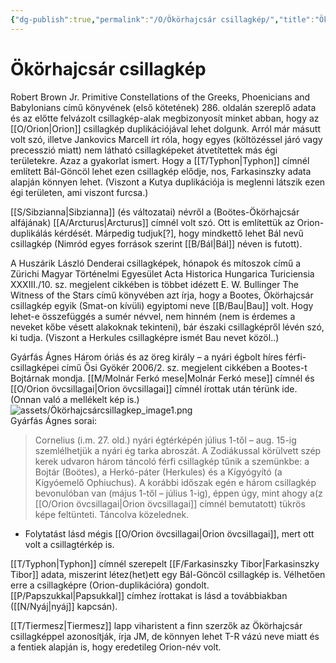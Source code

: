 ```yaml
---
{"dg-publish":true,"permalink":"/O/Ökörhajcsár csillagkép/","title":"Ökörhajcsár csillagkép","created":"2023-10-13T12:48","updated":"2024-02-12T18:14"}
---
```



# Ökörhajcsár csillagkép

Robert Brown Jr. Primitive Constellations of the Greeks, Phoenicians and Babylonians című könyvének (első kötetének) 286. oldalán szereplő adata és az előtte felvázolt csillagkép-alak megbizonyosít minket abban, hogy az [[O/Orion\|Orion]] csillagkép duplikációjával lehet dolgunk. Arról már másutt volt szó, illetve Jankovics Marcell írt róla, hogy egyes (költözéssel járó vagy precesszió miatt) nem látható csillagképeket átvetítettek más égi területekre. Azaz a gyakorlat ismert. Hogy a [[T/Typhon\|Typhon]] címnél említett Bál-Göncöl lehet ezen csillagkép elődje, nos, Farkasinszky adata alapján könnyen lehet. (Viszont a Kutya duplikációja is meglenni látszik ezen égi területen, ami viszont furcsa.)  

[[S/Sibzianna\|Sibzianna]] (és változatai) névről a (Boötes-Ökörhajcsár alfájának) [[A/Arcturus\|Arcturus]] címnél volt szó. Ott is említettük az Orion-duplikálás kérdését. Márpedig tudjuk\[?\], hogy mindkettő lehet Bál nevű csillagkép (Nimród egyes források szerint [[B/Bál\|Bál]] néven is futott).  

A Huszárik László Denderai csillagképek, hónapok és mítoszok című a Zürichi Magyar Történelmi Egyesület Acta Historica Hungarica Turiciensia XXXIII./10. sz. megjelent cikkében is többet idézett E. W. Bullinger The Witness of the Stars című könyvében azt írja, hogy a Bootes, Ökörhajcsár csillagkép egyik (Smat-on kívüli) egyiptomi neve [[B/Bau\|Bau]] volt. Hogy lehet-e összefüggés a sumér névvel, nem hinném (nem is érdemes a neveket kőbe vésett alakoknak tekinteni), bár északi csillagképről lévén szó, ki tudja. (Viszont a Herkules csillagképre ismét Bau nevet közöl..)  

Gyárfás Ágnes Három óriás és az öreg király – a nyári égbolt híres férfi-csillagképei című Ősi Gyökér 2006/2. sz. megjelent cikkében a Bootes-t Bojtárnak mondja. [[M/Molnár Ferkó mese\|Molnár Ferkó mese]] címnél és [[O/Orion övcsillagai\|Orion övcsillagai]] címnél írottak után térünk ide. (Onnan való a mellékelt kép is.)  
![assets/Ökörhajcsárcsillagkep_image1.png](/img/user/O/assets/%C3%96k%C3%B6rhajcs%C3%A1rcsillagkep_image1.png)  
Gyárfás Ágnes sorai:  
> Cornelius (i.m. 27. old.) nyári égtérképén július 1-től – aug. 15-ig szemlélhetjük a nyári ég tarka abroszát. A Zodiákussal körülvett szép kerek udvaron három táncoló férfi csillagkép tűnik a szemünkbe: a Bojtár (Boötes), a Herkó-páter (Herkules) és a Kígyógyító (a Kígyóemelő Ophiuchus). A korábbi időszak egén e három csillagkép bevonulóban van (május 1-től – július 1-ig), éppen úgy, mint ahogy a(z [[O/Orion övcsillagai\|Orion övcsillagai]] címnél bemutatott) tükrös képe feltünteti. Táncolva közelednek.  
- Folytatást lásd mégis [[O/Orion övcsillagai\|Orion övcsillagai]], mert ott volt a csillagtérkép is.  

[[T/Typhon\|Typhon]] címnél szerepelt [[F/Farkasinszky Tibor\|Farkasinszky Tibor]] adata, miszerint létez(het)ett egy Bál-Göncöl csillagkép is. Vélhetően erre a csillagképre (Orion-duplikációra) gondolt.  
[[P/Papszukkal\|Papsukkal]] címhez írottakat is lásd a továbbiakban ([[N/Nyáj\|nyáj]] kapcsán).  

[[T/Tiermesz\|Tiermesz]] lapp viharistent a finn szerzők az Ökörhajcsár csillagképpel azonosítják, írja JM, de könnyen lehet T-R vázú neve miatt és a fentiek alapján is, hogy eredetileg Orion-név volt.  